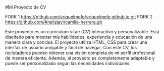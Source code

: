 #Mi Proyecto de CV


FORK 1 https://github.com/vriquelmefe/vriquelmefe.github.io.git
FORK 2 https://github.com/Analizjavi/camila-herrera.git

Este proyecto es un currículum vitae (CV) interactivo y personalizable. Está diseñado para mostrar mis habilidades, experiencia y educación de una manera clara y concisa. El proyecto utiliza HTML, CSS para crear una interfaz de usuario amigable y fácil de navegar. Con este CV, los reclutadores pueden obtener una visión completa de mi perfil profesional de manera eficiente. Además, el proyecto es completamente adaptable y puede ser personalizado según las necesidades individuales.
